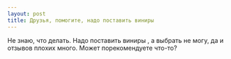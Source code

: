 ```yaml
---
layout: post 
title: Друзья, помогите, надо поставить виниры  
--- 
```

Не знаю, что делать. Надо поставить виниры , а выбрать не могу, да и отзывов плохих много. Может порекомендуете что-то?